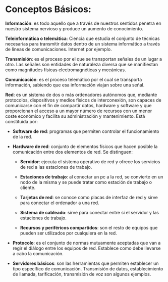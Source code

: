 # Conceptos Básicos:

**Información**: es todo aquello que a través de nuestros sentidos penetra en nuestro sistema nervioso y produce un
  aumento de conocimiento.
  
**Teleinformática o telemática**: Ciencia que estudia el conjunto de técnicas necesarias para transmitir datos
  dentro de un sistema informático a través de lineas de comunicaciones. Internet por ejemplo.
  
  **Transmisión**: es el proceso por el que se transportan señales de un lugar a otro. Las señales son entidades de
  naturaleza diversa que se manifiestan como magnitudes físicas electromagnéticas y mecánicas.
  
**Comunicación**: es el proceso telemático por el cual se transporta información, sabiendo que esa información
  viajan sobre una señal.
  
**Red**: es un sistema de dos o más ordenadores autónomos que, mediante protocolos, dispositivos y medios físicos
  de interconexión, son capaces de comunicarse con el fin de compartir datos, hardware y software y que
  proporcionan el acceso a un mayor número de recursos con un menor coste económico y facilita su administración
  y mantenimiento. Está constituida por:
  
- **Software de red**: programas que permiten controlar el funcionamiento de la red.

- **Hardware de red**: conjunto de elementos físicos que hacen posible la comunicación entre dos elementos de red.
  Se distinguen:

     - **Servidor**: ejecuta el sistema operativo de red y ofrece los servicios de red a las estaciones de trabajo.

  
     - **Estaciones de trabajo**: al conectar un pc a la red, se convierte en un nodo de la misma y se puede tratar
                                  como estación de trabajo o cliente.
  
     - **Tarjetas de red**: se conoce como placas de interfaz de red y sirve para conectar el ordenador a una red.

     - **Sistema de cableado**: sirve para conectar entre sí el servidor y las estaciones de trabajo.
  
     - **Recursos y periféricos compartidos**: son el resto de equipos que pueden ser utilizados por cualquiera
                                               en la red.
  
- **Protocolo**: es el conjunto de normas mutuamente aceptadas que van a regir el diálogo entre los equipos de red.
Establece como debe llevarse a cabo la comunicación.
- **Servidores básicos**: son las herramientas que permiten establecer un tipo específico de comunicación.
Transmisión de datos, establecimiento de llamada, tarificación, transmisión de voz son algunos ejemplos.

